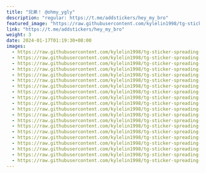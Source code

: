 ```yaml
---
title: "兄弟！ @ohmy_ygly"
description: "regular: https://t.me/addstickers/hey_my_bro"
featured_image: "https://raw.githubusercontent.com/kylelin1998/tg-sticker-spreading-worldwide-images/main/img/06457890-b08e-4158-9408-968aaeafc41a.jpg"
link: "https://t.me/addstickers/hey_my_bro"
weight: 3
date: 2024-01-17T01:19:30+08:00
images:
  - https://raw.githubusercontent.com/kylelin1998/tg-sticker-spreading-worldwide-images/main/img/06457890-b08e-4158-9408-968aaeafc41a.jpg
  - https://raw.githubusercontent.com/kylelin1998/tg-sticker-spreading-worldwide-images/main/img/776f16e3-5c6d-4106-ba7f-44fbc066b735.jpg
  - https://raw.githubusercontent.com/kylelin1998/tg-sticker-spreading-worldwide-images/main/img/923b88db-2f9e-4653-8bff-42311f3beefa.jpg
  - https://raw.githubusercontent.com/kylelin1998/tg-sticker-spreading-worldwide-images/main/img/a8ccf3ec-f629-4f74-bd24-ac93e4cb9209.jpg
  - https://raw.githubusercontent.com/kylelin1998/tg-sticker-spreading-worldwide-images/main/img/60c569e5-1dc8-4039-b2dc-e6222e312c88.jpg
  - https://raw.githubusercontent.com/kylelin1998/tg-sticker-spreading-worldwide-images/main/img/9009f809-0e15-49f0-b544-c8ae1465f8c3.jpg
  - https://raw.githubusercontent.com/kylelin1998/tg-sticker-spreading-worldwide-images/main/img/6f8cef90-a20f-440b-bae0-f46d8d4a84ae.jpg
  - https://raw.githubusercontent.com/kylelin1998/tg-sticker-spreading-worldwide-images/main/img/ae11f10c-d6dd-4151-ae4f-2c629a45a25c.jpg
  - https://raw.githubusercontent.com/kylelin1998/tg-sticker-spreading-worldwide-images/main/img/d280af08-28ac-484d-a431-3af0bec8abc3.jpg
  - https://raw.githubusercontent.com/kylelin1998/tg-sticker-spreading-worldwide-images/main/img/bd0b857f-e2b0-4f6a-b348-9571823380c6.jpg
  - https://raw.githubusercontent.com/kylelin1998/tg-sticker-spreading-worldwide-images/main/img/ebfe27d6-5871-4a89-a15a-35f889fda6f9.jpg
  - https://raw.githubusercontent.com/kylelin1998/tg-sticker-spreading-worldwide-images/main/img/e8215e59-6daf-460e-9ba4-3b7be70e569f.jpg
  - https://raw.githubusercontent.com/kylelin1998/tg-sticker-spreading-worldwide-images/main/img/87c39cb8-d93c-4716-a9a4-ebe557b29cad.jpg
  - https://raw.githubusercontent.com/kylelin1998/tg-sticker-spreading-worldwide-images/main/img/6dff3062-1995-4558-9765-4065ddebbb14.jpg
  - https://raw.githubusercontent.com/kylelin1998/tg-sticker-spreading-worldwide-images/main/img/907218c7-564b-4f3b-b33f-7830d7215eb5.jpg
  - https://raw.githubusercontent.com/kylelin1998/tg-sticker-spreading-worldwide-images/main/img/c2090d67-b2a5-4ab9-b364-641a73bdebe1.jpg
  - https://raw.githubusercontent.com/kylelin1998/tg-sticker-spreading-worldwide-images/main/img/a1fb114b-cfc9-4c2f-b032-c12a63a8086d.jpg
  - https://raw.githubusercontent.com/kylelin1998/tg-sticker-spreading-worldwide-images/main/img/1ae6b622-9dc9-4b11-8047-d2ef234de40a.jpg
  - https://raw.githubusercontent.com/kylelin1998/tg-sticker-spreading-worldwide-images/main/img/76163a69-9381-4d0c-8678-b4f8dcf83465.jpg
  - https://raw.githubusercontent.com/kylelin1998/tg-sticker-spreading-worldwide-images/main/img/6194e43c-77e8-4845-be4d-9ba7b1cb2f23.jpg
---
```

